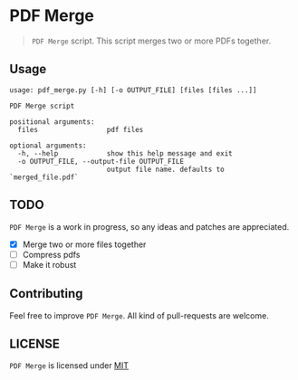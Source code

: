 # PDF Merge

> `PDF Merge` script. This script merges two or more PDFs together.

Usage
-----

```
usage: pdf_merge.py [-h] [-o OUTPUT_FILE] [files [files ...]]

PDF Merge script

positional arguments:
  files                 pdf files

optional arguments:
  -h, --help            show this help message and exit
  -o OUTPUT_FILE, --output-file OUTPUT_FILE
                        output file name. defaults to `merged_file.pdf`
```

TODO
----

`PDF Merge` is a work in progress, so any ideas and patches are appreciated.

* [x] Merge two or more files together
* [ ] Compress pdfs
* [ ] Make it robust

Contributing
------------

Feel free to improve `PDF Merge`. All kind of pull-requests are welcome.

LICENSE
------

`PDF Merge` is licensed under 
[MIT](https://github.com/nagracks/pdf_merge/blob/master/LICENSE)

